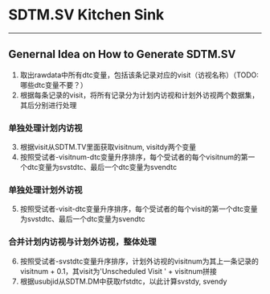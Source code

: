 # SDTM.SV Kitchen Sink
---
## Genernal Idea on How to Generate SDTM.SV
1. 取出rawdata中所有dtc变量，包括该条记录对应的visit（访视名称）（TODO: 哪些dtc变量不要？）
2. 根据每条记录的visit，将所有记录分为计划内访视和计划外访视两个数据集，其后分别进行处理
### 单独处理计划内访视
3. 根据visit从SDTM.TV里面获取visitnum, visitdy两个变量
4. 按照受试者-visitnum-dtc变量升序排序，每个受试者的每个visitnum的第一个dtc变量为svstdtc、最后一个dtc变量为svendtc
### 单独处理计划外访视
5. 按照受试者-visit-dtc变量升序排序，每个受试者的每个visit的第一个dtc变量为svstdtc、最后一个dtc变量为svendtc
### 合并计划内访视与计划外访视，整体处理
6. 按照受试者-svstdtc变量升序排序，计划外访视的visitnum为其上一条记录的visitnum + 0.1，其visit为'Unscheduled Visit ' + visitnum拼接
7. 根据usubjid从SDTM.DM中获取rfstdtc，以此计算svstdy, svendy
